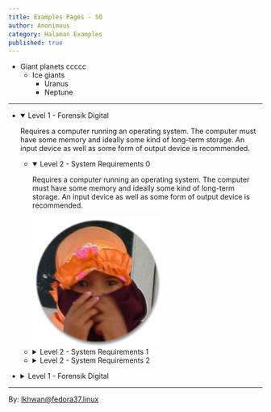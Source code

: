 ```yaml
---
title: Examples Pages - SO
author: Anonimous
category: Halaman Examples
published: true
---
```



<!--  ***********************  -->

<ul class="tree">
    <li> Giant planets ccccc
        <ul>
            <li>Ice giants
                <ul>
                    <li>Uranus</li>
                    <li>Neptune</li>
                </ul>
            </li>
        </ul>
    </li>
</ul>

*** 

<ul class="tree">
    <li>
        <details open>
            <summary>Level 1 - Forensik Digital</summary>
            <p>
                Requires a computer running an operating system. The computer must have some
                memory and ideally some kind of long-term storage. An input device as well
                as some form of output device is recommended.
                <ul>
                    <li> 
                        <details open>
                            <summary>Level 2 - System Requirements 0</summary>
                            <p>
                            Requires a computer running an operating system. The computer must have some
                            memory and ideally some kind of long-term storage. An input device as well
                            as some form of output device is recommended.
                            </p>            
                            <img src="img/cantik-icon.png">
                        </details>
                    </li> 
                    <li>
                        <details>
                            <summary>Level 2 - System Requirements 1</summary>
                            <p>
                            Requires a computer running an operating system. The computer must have some
                            memory and ideally some kind of long-term storage. An input device as well
                            as some form of output device is recommended.
                            </p>  
                        </details>
                    </li>
                    <li>
                        <details> 
                            <summary>Level 2 - System Requirements 2</summary>  
                            <p>
                            Requires a computer running an operating system. The computer must have some
                            memory and ideally some kind of long-term storage. An input device as well
                            as some form of output device is recommended.   
                            <img src="img/cantik-icon.png">                         
                            </p>                               
                        </details>
                    </li>    
                </ul>
            </p>
        </details>
    </li>
    <li>
        <details>
            <summary>Level 1 - Forensik Digital</summary>
            <p>
                <ul>
                    <li> 
                        <details open>
                            <summary>Level 2 - System Requirements 0</summary>
                            <p>
                            Requires a computer running an operating system. The computer must have some
                            memory and ideally some kind of long-term storage. An input device as well
                            as some form of output device is recommended.
                            </p>            
                        </details>
                    </li> 
                </ul>
            </p>
        </details>
    </li>
</ul>



***
By: Ikhwan@fedora37.linux